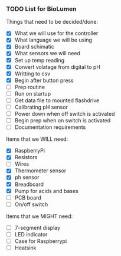### TODO List for BioLumen

Things that need to be decided/done:

- [x] What we will use for the controller
- [x] What language we will be using
- [x] Board schimatic
- [x] What sensors we will need
- [x] Set up temp reading
- [x] Convert volatage from digital to pH
- [x] Writting to csv
- [x] Begin after button press
- [ ] Prep routine
- [ ] Run on startup
- [ ] Get data file to mounted flashdrive
- [ ] Calibrating pH sensor
- [ ] Power down when off switch is activated
- [ ] Begin prep when on switch is activated
- [ ] Documentation requirements

Items that we WILL need:
- [x] RaspberryPi
- [x] Resistors
- [ ] Wires
- [x] Thermometer sensor
- [x] ph sensor
- [x] Breadboard
- [x] Pump for acids and bases
- [ ] PCB board
- [ ] On/off switch

Items that we MIGHT need:
- [ ] 7-segment display
- [ ] LED indicator 
- [ ] Case for Raspberrypi
- [ ] Heatsink
